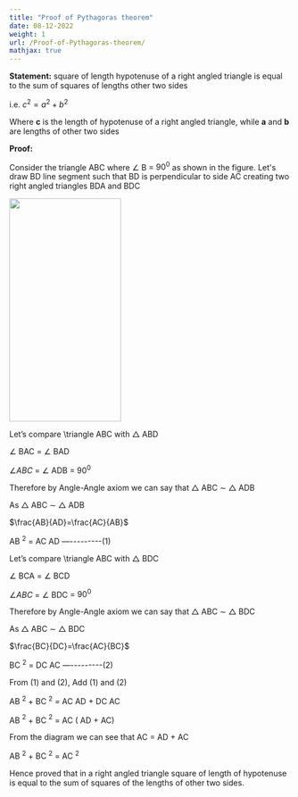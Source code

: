 ```yaml
---
title: "Proof of Pythagoras theorem"
date: 08-12-2022
weight: 1
url: /Proof-of-Pythagoras-theorem/
mathjax: true
---
```



**Statement:** square of length hypotenuse of a right angled triangle is equal to the sum of squares of lengths other two sides

i.e. $c^2 = a^2+b^2$

Where **c** is the length of hypotenuse of a right angled triangle, while **a** and **b** are lengths of other two sides 

**Proof:**


Consider the triangle ABC where $\angle$ B = $90^0$ as shown in the figure. Let's draw BD line segment such that BD is perpendicular to side AC creating two right angled triangles BDA and BDC

<img src="/docs/images/pythagoras theorem.jpg" width="200" height="400">

Let’s compare \triangle ABC with $\triangle$ ABD

$\angle$ BAC = $\angle$ BAD

$\angle ABC$ = $\angle$ ADB = $90^0$

Therefore by Angle-Angle axiom we can say that $\triangle$ ABC $\sim$ $\triangle$ ADB

As  $\triangle$ ABC $\sim$ $\triangle$ ADB

$\frac{AB}{AD}=\frac{AC}{AB}$ 

AB $^2$ = AC AD   —---------(1)

Let’s compare \triangle ABC with $\triangle$ BDC

$\angle$ BCA = $\angle$ BCD

$\angle ABC$ = $\angle$ BDC = $90^0$

Therefore by Angle-Angle axiom we can say that $\triangle$ ABC $\sim$ $\triangle$ BDC

As  $\triangle$ ABC $\sim$ $\triangle$ BDC

$\frac{BC}{DC}=\frac{AC}{BC}$

BC $^2$ = DC AC  —---------(2)

From (1) and (2), Add (1) and (2)

AB $^2$ + BC $^2$ = AC AD + DC AC

AB $^2$ + BC $^2$ = AC ( AD + AC)

From the diagram we can see that AC = AD + AC

AB $^2$ + BC $^2$ = AC $^2$

Hence proved that in a right angled triangle square of length of hypotenuse is equal to the sum of squares of the lengths of other two sides.
